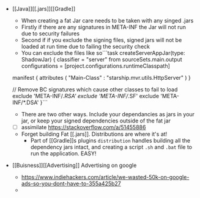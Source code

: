 ---
---

- [[Java]][[.jars]][[Gradle]]
    - When creating a fat Jar care needs to be taken with any singed .jars
    - Firstly if there are any signatures in META-INF the Jar will not run due to security failures
    - Second if if you exclude the signing files, signed jars will not be loaded at run time due to failing the security check
    - You can exclude the files like so```task createServerAppJar(type: ShadowJar) {
	classifier = "server"
	from sourceSets.main.output
	configurations = [project.configurations.runtimeClasspath]
	
	manifest {
		attributes (
			"Main-Class"	:	"starship.mvr.utils.HttpServer"
		)
	}

	//	Remove BC signatures which cause other classes to fail to load 
	exclude 'META-INF/*.RSA'
	exclude 'META-INF/*.SF' 
	exclude 'META-INF/*.DSA'
}``` 
    - There are two other ways. Include your dependancies as jars in your jar, or keep your signed dependencies outside of the fat jar
    - [ ] assimilate https://stackoverflow.com/a/51455886
    - Forget building Fat [[.jars]]. Distributions are where it's at!
        - Part of [[Gradle]]s plugins `distribution` handles building all the dependency jars intact, and creating a script `.sh` and `.bat` file to run the application. EASY! 
- [[Buisness]][[Advertising]] Advertising on google
    - https://www.indiehackers.com/article/we-wasted-50k-on-google-ads-so-you-dont-have-to-355a425b27 
    - 
